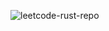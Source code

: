 ![leetcode-rust-repo](https://socialify.git.ci/nickx720/leetcode-rust-repo/image?description=1&font=Bitter&language=1&owner=1&pattern=Circuit%20Board&theme=Dark)
